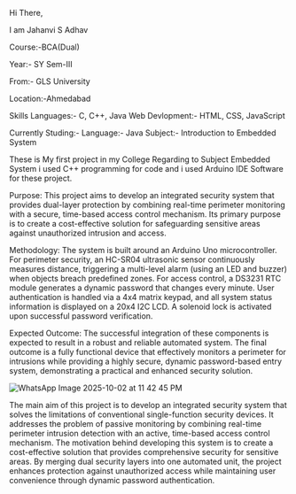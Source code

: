 Hi There,

I am Jahanvi S Adhav

Course:-BCA(Dual)

Year:- SY   Sem-III

From:- GLS University

Location:-Ahmedabad

Skills 
Languages:- C, C++, Java
Web Devlopment:- HTML, CSS, JavaScript

Currently Studing:-
Language:- Java
Subject:- Introduction to Embedded System

These is My first project in my College Regarding to Subject Embedded System i used C++ programming for code and i used Arduino IDE Software for these project.

Purpose: This project aims to develop an integrated security system that provides dual-layer
protection by combining real-time perimeter monitoring with a secure, time-based access control
mechanism. Its primary purpose is to create a cost-effective solution for safeguarding sensitive areas
against unauthorized intrusion and access.

Methodology: The system is built around an Arduino Uno microcontroller. For perimeter security, an
HC-SR04 ultrasonic sensor continuously measures distance, triggering a multi-level alarm (using an
LED and buzzer) when objects breach predefined zones. For access control, a DS3231 RTC module
generates a dynamic password that changes every minute. User authentication is handled via a 4x4
matrix keypad, and all system status information is displayed on a 20x4 I2C LCD. A solenoid lock is
activated upon successful password verification.

Expected Outcome: The successful integration of these components is expected to result in a robust
and reliable automated system. The final outcome is a fully functional device that effectively monitors
a perimeter for intrusions while providing a highly secure, dynamic password-based entry system,
demonstrating a practical and enhanced security solution.

![WhatsApp Image 2025-10-02 at 11 42 45 PM](https://github.com/user-attachments/assets/84df6787-b22e-46cd-b55e-3e9f09fb1ddb)

The main aim of this project is to develop an integrated security system that solves the limitations of
conventional single-function security devices. It addresses the problem of passive monitoring by
combining real-time perimeter intrusion detection with an active, time-based access control
mechanism. The motivation behind developing this system is to create a cost-effective solution that
provides comprehensive security for sensitive areas. By merging dual security layers into one
automated unit, the project enhances protection against unauthorized access while maintaining user
convenience through dynamic password authentication.
